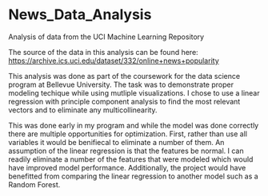 # News_Data_Analysis
Analysis of data from the UCI Machine Learning Repository

The source of the data in this analysis can be found here: https://archive.ics.uci.edu/dataset/332/online+news+popularity


This analysis was done as part of the coursework for the data science program at Bellevue University. The task was to demonstrate proper modeling techique while using mutliple visualizations. I chose to use a linear regression with principle component analysis to find the most relevant vectors and to eliminate any multicollinearity. 

This was done early in my program and while the model was done correctly there are multiple opportunities for optimization. First, rather than use all variables it would be benifiecal to eliminate a number of them. An assumption of the linear regression is that the features be normal. I can readily eliminate a number of the features that were modeled which would have improved model performance. Additionally, the project would have benefitted from comparing the linear regression to another model such as a Random Forest.

